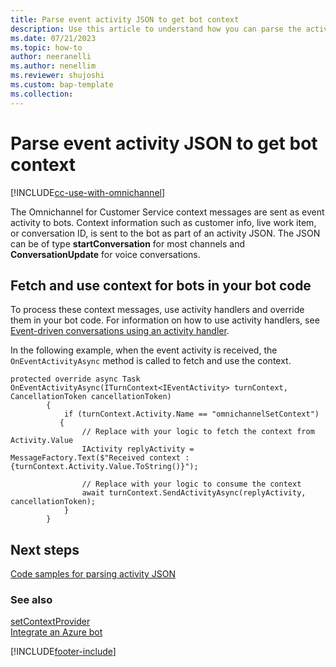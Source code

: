 ```yaml
---
title: Parse event activity JSON to get bot context
description: Use this article to understand how you can parse the activity JSON to extract bot context.
ms.date: 07/21/2023
ms.topic: how-to
author: neeranelli
ms.author: nenellim
ms.reviewer: shujoshi
ms.custom: bap-template
ms.collection:
---
```

# Parse event activity JSON to get bot context

[!INCLUDE[cc-use-with-omnichannel](../includes/cc-use-with-omnichannel.md)]

The Omnichannel for Customer Service context messages are sent as event activity to bots. Context information such as customer info, live work item, or conversation ID, is sent to the bot as part of an activity JSON. The JSON can be of type **startConversation** for most channels and **ConversationUpdate** for voice conversations. 

## Fetch and use context for bots in your bot code

 To process these context messages, use activity handlers and override them in your bot code. For information on how to use activity handlers, see [Event-driven conversations using an activity handler](/azure/bot-service/bot-activity-handler-concept?view=azure-bot-service-4.0&tabs=csharp&preserve-view=true).

In the following example, when the event activity is received, the `OnEventActivityAsync` method is called to fetch and use the context. 

```CSharp
protected override async Task OnEventActivityAsync(ITurnContext<IEventActivity> turnContext, CancellationToken cancellationToken)
        {
            if (turnContext.Activity.Name == "omnichannelSetContext")
           {
                // Replace with your logic to fetch the context from Activity.Value
                IActivity replyActivity = MessageFactory.Text($"Received context :  {turnContext.Activity.Value.ToString()}");

                // Replace with your logic to consume the context
                await turnContext.SendActivityAsync(replyActivity, cancellationToken);
            }
        }
```

## Next steps

[Code samples for parsing activity JSON](bot-context-json-samples.md)  

### See also

[setContextProvider](developer/reference/methods/setContextProvider.md)  
[Integrate an Azure bot](configure-bot-azure.md)  

[!INCLUDE[footer-include](../includes/footer-banner.md)]
